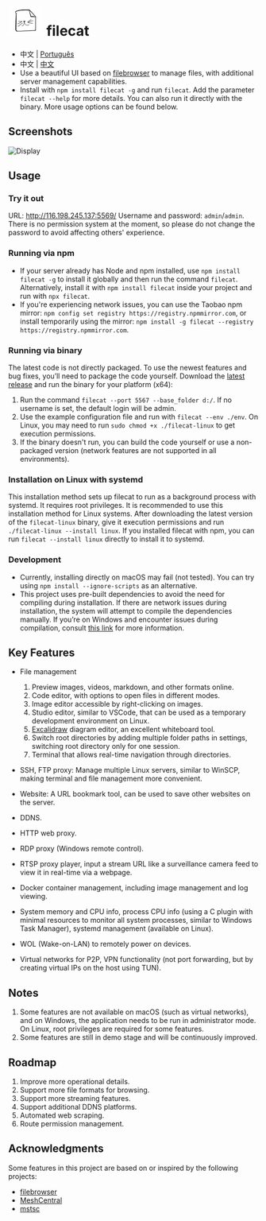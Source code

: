 # ![](./src/web/meta/resources/img/logo-70.png) filecat

- 中文 | [Português ](./doc/PT_README.md)
- 中文 | [中文 ](./doc/ZN_README.md)
- Use a beautiful UI based on [filebrowser](https://github.com/filebrowser/filebrowser) to manage files, with additional server management capabilities.
- Install with `npm install filecat -g` and run `filecat`. Add the parameter `filecat --help` for more details. You can also run it directly with the binary. More usage options can be found below.

## Screenshots
![Display](https://github.com/user-attachments/assets/c763018e-c420-491f-92b4-e8b12149b7cd)

## Usage
### Try it out
URL: http://116.198.245.137:5569/
Username and password: `admin`/`admin`. There is no permission system at the moment, so please do not change the password to avoid affecting others' experience.

### Running via npm
- If your server already has Node and npm installed, use `npm install filecat -g` to install it globally and then run the command `filecat`. Alternatively, install it with `npm install filecat` inside your project and run with `npx filecat`.
- If you're experiencing network issues, you can use the Taobao npm mirror: `npm config set registry https://registry.npmmirror.com`, or install temporarily using the mirror: `npm install -g filecat --registry https://registry.npmmirror.com`.

### Running via binary
The latest code is not directly packaged. To use the newest features and bug fixes, you’ll need to package the code yourself.
Download the [latest release](https://github.com/xiaobaidadada/filecat/releases) and run the binary for your platform (x64):
1. Run the command `filecat --port 5567 --base_folder d:/`. If no username is set, the default login will be admin.
2. Use the example configuration file and run with `filecat --env ./env`. On Linux, you may need to run `sudo chmod +x ./filecat-linux` to get execution permissions.
3. If the binary doesn't run, you can build the code yourself or use a non-packaged version (network features are not supported in all environments).

### Installation on Linux with systemd
This installation method sets up filecat to run as a background process with systemd. It requires root privileges. It is recommended to use this installation method for Linux systems. After downloading the latest version of the `filecat-linux` binary, give it execution permissions and run `./filecat-linux --install linux`. If you installed filecat with npm, you can run `filecat --install linux` directly to install it to systemd.

### Development
- Currently, installing directly on macOS may fail (not tested). You can try using `npm install --ignore-scripts` as an alternative.
- This project uses pre-built dependencies to avoid the need for compiling during installation. If there are network issues during installation, the system will attempt to compile the dependencies manually. If you’re on Windows and encounter issues during compilation, consult [this link](https://blog.csdn.net/jjocwc/article/details/134152602) for more information.

## Key Features
- File management
  1. Preview images, videos, markdown, and other formats online.
  2. Code editor, with options to open files in different modes.
  3. Image editor accessible by right-clicking on images.
  4. Studio editor, similar to VSCode, that can be used as a temporary development environment on Linux.
  5. [Excalidraw](https://github.com/excalidraw/excalidraw) diagram editor, an excellent whiteboard tool.
  6. Switch root directories by adding multiple folder paths in settings, switching root directory only for one session.
  7. Terminal that allows real-time navigation through directories.

- SSH, FTP proxy: Manage multiple Linux servers, similar to WinSCP, making terminal and file management more convenient.
- Website: A URL bookmark tool, can be used to save other websites on the server.
- DDNS.
- HTTP web proxy.
- RDP proxy (Windows remote control).
- RTSP proxy player, input a stream URL like a surveillance camera feed to view it in real-time via a webpage.
- Docker container management, including image management and log viewing.
- System memory and CPU info, process CPU info (using a C plugin with minimal resources to monitor all system processes, similar to Windows Task Manager), systemd management (available on Linux).
- WOL (Wake-on-LAN) to remotely power on devices.
- Virtual networks for P2P, VPN functionality (not port forwarding, but by creating virtual IPs on the host using TUN).

## Notes
1. Some features are not available on macOS (such as virtual networks), and on Windows, the application needs to be run in administrator mode. On Linux, root privileges are required for some features.
2. Some features are still in demo stage and will be continuously improved.

## Roadmap
1. Improve more operational details.
2. Support more file formats for browsing.
3. Support more streaming features.
4. Support additional DDNS platforms.
5. Automated web scraping.
6. Route permission management.

## Acknowledgments
Some features in this project are based on or inspired by the following projects:
- [filebrowser](https://github.com/filebrowser/filebrowser)
- [MeshCentral](https://github.com/Ylianst/MeshCentral)
- [mstsc](https://github.com/citronneur/mstsc.js)
